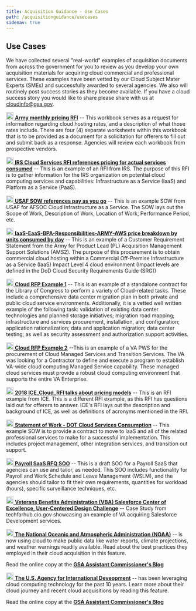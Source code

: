 ```yaml
---
title: Acquisition Guidance - Use Cases
path: /acquisitionguidance/usecases
sidenav: true
---
```


## Use Cases

We have collected several "real-world" examples of acquisition documents from across the government for you to review as you develop your own acquisition materials for acquiring cloud commercial and professional services. These examples have been vetted by our Cloud Subject Mater Experts (SMEs) and successfully awarded to several agencies.  We also will routinely post success stories as they become available.  If you have a cloud success story you would like to share please share with us at cloudinfo@gsa.gov.

 
[<img src="../../file-excel-regular.svg" width="20" /> **Army monthly pricing RFI**](/army-monthly-pricing-RFI-pricing.xlsx) -- This workbook serves as a request for information regarding cloud hosting rates, and a description of what those rates include. There are four (4) separate worksheets within this workbook that is to be provided as a document for a solicitation for offerers to fill out and submit back as a response. Agencies will review each workbook from prospective vendors.

[<img src="../../file-word-regular.svg" width="20" />  **IRS Cloud Services RFI references pricing for actual services consumed**](/IRS-Cloud-Services-RFI.docx) -- This is an example of an RFI from IRS. The purpose of this RFI is to gather information for the IRS organization on potential cloud computing services and capabilities: Infrastructure as a Service (IaaS) and Platform as a Service (PaaS).

[<img src="../../file-word-regular.svg" width="20" />  **USAF SOW references pay as you go**](/USAF-SOW-AWS.docx) -- This is an example SOW from USAF for AFSOC Cloud Infrastructure as a Service. The SOW lays out the Scope of Work, Description of Work, Location of Work, Performance Period, etc.

[<img src="../../file-word-regular.svg" width="20" />  **IaaS-EaaS-BPA-Responsibilities-ARMY-AWS price breakdown by units consumed by day**](/IaaS-EaaS-BPA-Responsibilities-ARMY-AWS.docx) -- This is an example of a Customer Requirement Statement from the Army for Product Lead (PL) Acquisition Management Support Solutions (AMS2). The purpose of this procurement is to obtain commercial cloud hosting within a Commercial Off-Premise Infrastructure as a Service (IaaS) Impact Level 4 cloud environment (Impact levels are defined in the DoD Cloud Security Requirements Guide (SRG))

[<img src="../../file-pdf-regular.svg" width="20" />  **Cloud RFP Example 1**](/Example-Cloud-RFP-1.pdf) -- This is an example of a standalone contract for the Library of Congress to perform a variety of Cloud-related tasks. These include a comprehensive data center migration plan in both private and public cloud service environments. Additionally, it is a vetted well written example of the following task: validation of existing data center technologies and planned storage initiatives; migration road mapping; infrastructure and services procurement, installation, and configuration; application rationalization; data and application migration; data center testing; as well as security assessment and authorization support activities.

[<img src="../../file-word-regular.svg" width="20" />  **Cloud RFP Example 2**](/Example-Cloud-RFP-2.docx) --This is an example of a VA PWS for the procurement of Cloud Managed Services and Transition Services. The VA was looking for a Contractor to define and execute a program to establish VA-wide cloud computing Managed Service capability. These managed cloud services must provide a robust cloud computing environment that supports the entire VA Enterprise.

[<img src="../../file-word-regular.svg" width="20" />  **2018 ICE_Cloud_RFI talks about pricing models**](/2018-ICE-Cloud-RFI.docx) -- This is an RFI example from ICE. This is a different RFI example, as this RFI has questions laid out for offerers to answer. ICE's RFI lays out the description and background of ICE, as well as definitions of acronyms mentioned in the RFI.

[<img src="../../file-word-regular.svg" width="20" />  **Statement of Work - DOT Cloud Services Consumption**](/SOW-DOT-Cloud-Services-Consumption.docx) -- This example SOW is to provide a contract to move to IaaS and all of the related professional services to make for a successful implementation. This includes project management, other integration services, and transition out support.

[<img src="../../file-word-regular.svg" width="20" />  **Payroll SaaS RFQ SOO**](/Payroll-SaaS-RFQ-SOO.docx) -- This is a draft SOO for a Payroll SaaS that agencies can use and tailor, as needed. This SOO includes functionality for Payroll and Work Schedule and Leave Management (WSLM), and the agencies should tailor to fit their own requirements, quantities for workload (hours), specific surveillance techniques, etc.

[<img src="../../external-link-alt-solid.svg" width="20" /> **Veterans Benefits Administration (VBA) Salesforce Center of Excellence, User-Centered Design Challenge**](https://techfarhub.cio.gov/learning-center/case-studies/vba-salesforce-coe) -- Case Study from techfarhub.cio.gov showcasing an example of VA acquiring Salesforce Development services.

[<img src="../../file-pdf-regular.svg" width="20" />  **The National Oceanic and Atmospheric Administration (NOAA)**](/NOAA-Success-Story.pdf) -- is now using cloud to make public data like water reports, climate projections, and weather warnings readily available. Read about the best practices they employed in their cloud acquisition in this feature. 

Read the online copy at the [**GSA Assistant Commissioner's Blog**](https://gsablogs.gsa.gov/technology/2019/06/18/noaa-forecast-clear-skies-for-cloud-migration/)

[<img src="../../file-pdf-regular.svg" width="20" />  **The U.S. Agency for International Deveopment**](/USAID-Cloud-Success-Story.pdf) -- has been leveraging cloud computing technology for the past 10 years. Learn more about their cloud journey and recent cloud acquisitions by reading this feature. 

Read the online copy at the [**GSA Assistant Commissioner's Blog**](https://gsablogs.gsa.gov/technology/2019/10/03/cloud-empowerment-at-usaid-a-10-year-success-story/)